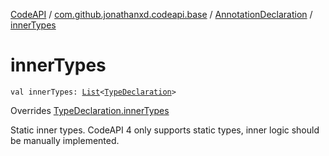 [CodeAPI](../../index.md) / [com.github.jonathanxd.codeapi.base](../index.md) / [AnnotationDeclaration](index.md) / [innerTypes](.)

# innerTypes

`val innerTypes: `[`List`](https://kotlinlang.org/api/latest/jvm/stdlib/kotlin.collections/-list/index.html)`<`[`TypeDeclaration`](../-type-declaration/index.md)`>`

Overrides [TypeDeclaration.innerTypes](../-type-declaration/inner-types.md)

Static inner types. CodeAPI 4 only supports static types, inner logic should be
manually implemented.

